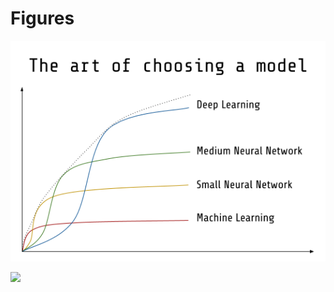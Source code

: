 # Figures

![](the-art-of-choosing-a-model.png)

![](https://raw.githubusercontent.com/guillaume-chevalier/microprocessor-trend-data/7bbd582ba1376015f6cf24498f46db62811a2919/42yrs/42-years-processor-trend.png)
